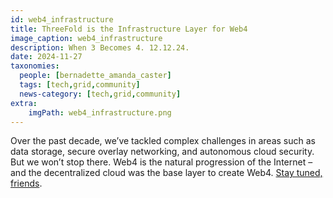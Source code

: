 ```yaml
---
id: web4_infrastructure
title: ThreeFold is the Infrastructure Layer for Web4
image_caption: web4_infrastructure
description: When 3 Becomes 4. 12.12.24. 
date: 2024-11-27
taxonomies:
  people: [bernadette_amanda_caster]
  tags: [tech,grid,community]
  news-category: [tech,grid,community]
extra:
    imgPath: web4_infrastructure.png
---
```


Over the past decade, we’ve tackled complex challenges in areas such as data storage, secure overlay networking, and autonomous cloud security. But we won’t stop there. Web4 is the natural progression of the Internet – and the decentralized cloud was the base layer to create Web4. [Stay tuned, friends](https://forum.threefold.io/t/threefold-is-the-infrastructure-layer-of-web4-stay-tuned-12-12-24/4446).